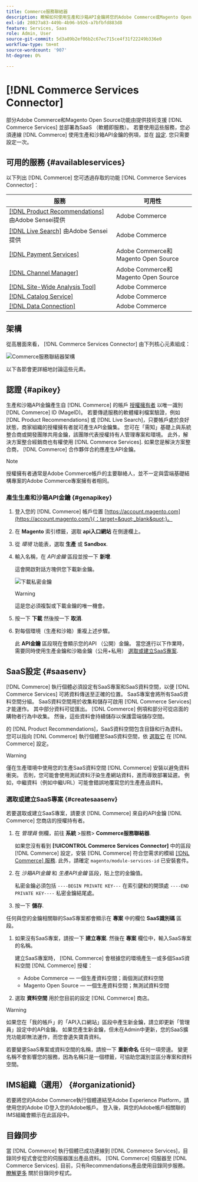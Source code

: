 ```yaml
---
title: Commerce服務聯結器
description: 瞭解如何使用生產和沙箱API金鑰將您的Adobe Commerce或Magento Open Source執行個體整合到服務。
exl-id: 28027a83-449b-4b96-b926-a7bfbfd883d8
feature: Services, Saas
role: Admin, User
source-git-commit: 5d3a89b2ef06b2c67ec715ce4f31f22249b336e0
workflow-type: tm+mt
source-wordcount: '907'
ht-degree: 0%

---
```


# [!DNL Commerce Services Connector]

部分Adobe Commerce和Magento Open Source功能由提供技術支援 [!DNL Commerce Services] 並部署為SaaS （軟體即服務）。 若要使用這些服務，您必須連線 [!DNL Commerce] 使用生產和沙箱API金鑰的例項，並在 [設定](https://experienceleague.adobe.com/docs/commerce-admin/config/services/saas.html). 您只需要設定一次。

## 可用的服務 {#availableservices}

以下列出 [!DNL Commerce] 您可透過存取的功能 [!DNL Commerce Services Connector]：

| 服務 | 可用性 |
| ---|--- |
| [[!DNL Product Recommendations]](/help/product-recommendations/overview.md) 由Adobe Sensei提供 | Adobe Commerce |
| [[!DNL Live Search]](/help/live-search/overview.md) 由Adobe Sensei提供 | Adobe Commerce |
| [[!DNL Payment Services]](/help/payment-services/overview.md) | Adobe Commerce和Magento Open Source |
| [[!DNL Channel Manager]](https://experienceleague.adobe.com/docs/commerce-channels/channel-manager/intro-to-channel-manager/overview.html) | Adobe Commerce和Magento Open Source |
| [[!DNL Site-Wide Analysis Tool]](https://experienceleague.adobe.com/docs/commerce-operations/tools/site-wide-analysis-tool/intro.html) | Adobe Commerce |
| [[!DNL Catalog Service]](/help/catalog-service/overview.md) | Adobe Commerce |
| [[!DNL Data Connection]](/help/data-connection/overview.md) | Adobe Commerce |

## 架構

從高層面來看， [!DNL Commerce Services Connector] 由下列核心元素組成：

![Commerce服務聯結器架構](assets/saas-config-sync-workflow.png)

以下各節會更詳細地討論這些元素。

## 認證 {#apikey}

生產和沙箱API金鑰產生自 [!DNL Commerce] 的帳戶 [授權擁有者](https://experienceleague.adobe.com/en/docs/commerce-cloud-service/start/onboarding) 以唯一識別 [!DNL Commerce] ID (MageID)。 若要傳遞服務的軟體權利檔案驗證，例如 [!DNL Product Recommendations] 或 [!DNL Live Search]，只要帳戶處於良好狀態，商家組織的授權擁有者就可產生API金鑰集。 您可在「需知」基礎上與系統整合商或開發團隊共用金鑰，該團隊代表授權持有人管理專案和環境。 此外，解決方案整合經銷商也有權使用 [!DNL Commerce Services]. 如果您是解決方案整合商， [!DNL Commerce] 合作夥伴合約應產生API金鑰。

>[!NOTE]
>
>授權擁有者通常是Adobe Commerce帳戶的主要聯絡人，並不一定與雲端基礎結構專案的Adobe Commerce專案擁有者相同。

### 產生生產和沙箱API金鑰 {#genapikey}

1. 登入您的 [!DNL Commerce] 帳戶位置 [https://account.magento.com](https://account.magento.com/){：target=&quot;_blank&quot;}。

1. 在 **Magento** 索引標籤，選取 **api入口網站** 在側邊欄上。

1. 從 _環境_ 功能表，選取 **生產** 或 **Sandbox**.

1. 輸入名稱，在 _API金鑰_ 區段並按一下 **新增**.

   這會開啟對話方塊供您下載新金鑰。

   ![下載私密金鑰](assets/download-api-private-key.png)

   >[!WARNING]
   >
   > 這是您必須複製或下載金鑰的唯一機會。

1. 按一下 **下載** 然後按一下 **取消**.

1. 對每個環境（生產和沙箱）重複上述步驟。

   此 **API金鑰** 區段現在會顯示您的API （公開）金鑰。 當您進行以下作業時，需要同時使用生產金鑰和沙箱金鑰（公用+私用） [選取或建立SaaS專案](#createsaasenv).

## SaaS設定 {#saasenv}

[!DNL Commerce] 執行個體必須設定有SaaS專案和SaaS資料空間，以便 [!DNL Commerce Services] 可將資料傳送至正確的位置。 SaaS專案會將所有SaaS資料空間分組。 SaaS資料空間用於收集和儲存可啟用 [!DNL Commerce Services] 才能運作。 其中部分資料可從匯出。 [!DNL Commerce] 例項和部分可從店面的購物者行為中收集。 然後，這些資料會持續儲存以保護雲端儲存空間。

的 [!DNL Product Recommendations]，SaaS資料空間包含目錄和行為資料。 您可以指向 [!DNL Commerce] 執行個體至SaaS資料空間，依 [選取它](https://docs.magento.com/user-guide/configuration/services/saas.html) 在 [!DNL Commerce] 設定。

>[!WARNING]
>
> 僅在生產環境中使用您的生產SaaS資料空間 [!DNL Commerce] 安裝以避免資料衝突。 否則，您可能會使用測試資料汙染生產網站資料，進而導致部署延遲。 例如，中繼資料（例如中繼URL）可能會錯誤地覆寫您的生產產品資料。

### 選取或建立SaaS專案 {#createsaasenv}

若要選取或建立SaaS專案，請要求 [!DNL Commerce] 來自的API金鑰 [!DNL Commerce] 您商店的授權持有者。

1. 在 _管理員_ 側欄，前往 **系統** >服務> **Commerce服務聯結器**.

   如果您沒有看到 **[!UICONTROL Commerce Services Connector]** 中的區段 [!DNL Commerce] 設定，安裝 [!DNL Commerce] 符合您需求的模組 [[!DNL Commerce] 服務](#availableservices). 此外，請確定 `magento/module-services-id` 已安裝套件。

1. 在 _沙箱API金鑰_ 和 _生產API金鑰_ 區段，貼上您的金鑰值。

   私密金鑰必須包括 `----BEGIN PRIVATE KEY---` 在索引鍵和的開頭處 `----END PRIVATE KEY----` 私密金鑰結尾處。

1. 按一下 **儲存**.

任何與您的金鑰相關聯的SaaS專案都會顯示在 **專案** 中的欄位 **SaaS識別碼** 區段。

1. 如果沒有SaaS專案，請按一下 **建立專案**. 然後在 **專案** 欄位中，輸入SaaS專案的名稱。

   建立SaaS專案時， [!DNL Commerce] 會根據您的環境產生一或多個SaaS資料空間 [!DNL Commerce] 授權：
   - Adobe Commerce — 一個生產資料空間；兩個測試資料空間
   - Magento Open Source — 一個生產資料空間；無測試資料空間

1. 選取 **資料空間** 用於您目前的設定 [!DNL Commerce] 商店。

>[!WARNING]
>
> 如果您在「我的帳戶」的「API入口網站」區段中產生新金鑰，請立即更新「管理員」設定中的API金鑰。 如果您產生新金鑰，但未在Admin中更新，您的SaaS擴充功能即無法運作，而您會遺失寶貴資料。

若要變更SaaS專案或資料空間的名稱，請按一下 **重新命名** 任何一項旁邊。 變更名稱不會影響您的服務，因為名稱只是一個標籤，可協助您識別並區分專案和資料空間。

## IMS組織（選用） {#organizationid}

若要將您的Adobe Commerce執行個體連結至Adobe Experience Platform，請使用您的Adobe ID登入您的Adobe帳戶。 登入後，與您的Adobe帳戶相關聯的IMS組織會顯示在此區段中。

## 目錄同步

當 [!DNL Commerce] 執行個體已成功連線到 [!DNL Commerce Services]，目錄同步程式會從您的伺服器匯出產品資料。 [!DNL Commerce] 伺服器至 [!DNL Commerce Services]. 目前，只有Recommendations產品使用目錄同步服務。 [瞭解更多](catalog-sync.md) 關於目錄同步程式。
